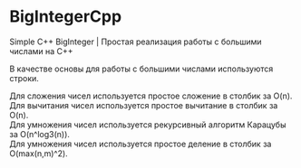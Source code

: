 # BigIntegerCpp
Simple C++ BigInteger | Простая реализация работы с большими числами на C++

В качестве основы для работы с большими числами используются строки.<br />

Для сложения чисел используется простое сложение в столбик за O(n).<br />
Для вычитания чисел используется простое вычитание в столбик за O(n). <br />
Для умножения чисел используется рекурсивный алгоритм Карацубы за O(n^log3(n)). <br />
Для умножения чисел используется простое деление в столбик за O(max(n,m)^2).
